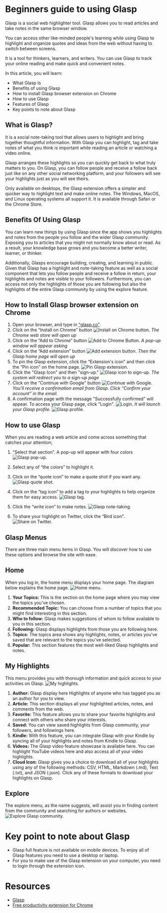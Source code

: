 # Beginners guide to using Glasp

Glasp is a social web highlighter tool. Glasp allows you to read articles and take notes in the same browser window.

You can access other like-minded people's learning while using Glasp to highlight and organize quotes and ideas from the web without having to switch between screens.

It is a tool for thinkers, learners, and writers. You can use Glasp to track your online reading and make quick and convenient notes.

In this article, you will learn:

- What Glasp Is
- Benefits of using Glasp
- How to install Glasp browser extension on Chrome
- How to use Glasp
- Features of Glasp
- Key points to note about Glasp

## What is Glasp?

It is a social note-taking tool that allows users to highlight and bring together thoughtful information. With Glasp you can highlight, tag and take notes of what you think is important while reading an article or watching a video online.

Glasp arranges these highlights so you can quickly get back to what truly matters to you. On Glasp, you can follow people and receive a follow back just like on any other social networking platform, and your followers will see your highlights just as you will see theirs.

Only available on desktops, the Glasp extension offers a simpler and quicker way to highlight text and make online notes. The Windows, MacOS, and Linux operating systems all support it. It is available through Safari or the Chrome Store.

## Benefits Of Using Glasp

You can learn new things by using Glasp since the app shows you highlights and notes from the people you follow and the wider Glasp community. Exposing you to articles that you might not normally know about or read. As a result, your knowledge base grows and you become a better writer, learner, or thinker.

Additionally, Glasps encourage building, creating, and learning in public. Given that Glasp has a highlight and note-taking feature as well as a social component that lets you follow people and receive a follow in return, your highlights and notes are visible to your followers. Furthermore, you can access not only the highlights of those you are following but also the highlights of the entire Glasp community by using the explore feature.

## How to Install Glasp browser extension on Chrome

1. Open your browser, and type in ["glasp.co"](https://glasp.co/).
2. Click on the “Install on Chrome” button
   ![Install on Chrome button.](/images/installChrome.png "Glasp installation on Chrome.")
   _The Chrome web store will open up_
3. Click on the “Add to Chrome” button
   ![Add to Chrome Button.](/images/Add2chrome.png "Add to Chrome Button.")
   _A pop-up window will appear asking_
4. Click on the “Add extension” button
   ![Add extension button.](/images/chrome%20popup.png "Add extension button.")
   _Then the Glasp home page will open up_
5. To pin the Glasp extension, click the “Extension's icon” and then click the “Pin icon” on the home page.
   ![Pin Glasp extension.](/images/pin.png "Pin Glasp extension.")
6. Click the "Glasp Icon" and then "sign-up."
   ![Glasp icon to sign-up.](/images/glasp%20signup.png "Glasp icon to sign-up.")
   _The system will redirect you to a sign-up page_
7. Click on the “Continue with Google” button
   ![Continue with Google.](/images/continue.png "Continue with Google.")
   _You’ll receive a confirmation email from Glasp. Click “Confirm your account” in the email._
8. A confirmation page with the message "Successfully confirmed" will appear. To access your Glasp page, click "Login".
   ![Login.](/images/Login.png "Login.")
   _It will launch your Glasp profile._
   ![Glasp profile.](/images/profile.png "My Glasp profile.")

## How to use Glasp

When you are reading a web article and come across something that catches your attention;

1. “Select that section”. A pop-up will appear with four colors
   ![Glasp pop-up.](/images/glasp-highlight.png "Glasp pop-up.")
2. Select any of “the colors” to highlight it.

3. Click on the “quote icon” to make a quote shot if you want any.
   ![Glasp quote shot.](/images/Quote%20icon.png "Glasp quote shot.")
4. Click on the “tag icon” to add a tag to your highlights to help organize them for easy access.
   ![Glasp tag.](/images/Tag%20icon.png "Glasp Tag.")
5. Click the “write icon” to make notes.
   ![Glasp note-taking.](/images/Write%20icon.png "Glasp Note-Taking.")
6. To share your highlight on Twitter, click the “Bird icon”.
   ![Share on Twitter.](/images/Bird%20icon.png "Share on Twitter.")

## Glasp Menus

There are three main menu items in Glasp. You will discover how to use these options and browse the site with ease.

## **Home**

When you log in, the home menu displays your home page. The diagram below explains the home page.
![Home menu.](/images/home-menu.png "Home Menu.")

1. **Your Topics:** This is the section on the home page where you may view the topics you've chosen.
2. **Recommended Topic:** You can choose from a number of topics that you might find interesting in this section.
3. **Who to follow:** Glasp makes suggestions of whom to follow available to you in this section.
4. **Following:** Glasp displays highlights from those you are following here.
5. **Topics:** The topics area shows any highlights, notes, or articles you've saved that are relevant to the topics you've selected.
6. **Popular:** This section features the most well-liked Glasp highlights and notes.

## My Highlights

This menu provides you with thorough information and quick access to your activities on Glasp.
![My highlights.](/images/highlight-menu.png "My highlights.")

1. **Author:** Glasp display here Highlights of anyone who has tagged you as an author for you to view.
2. **Article:** This section displays all your highlighted articles, notes, and comments from the web.
3. **Favorite:** This feature allows you to share your favorite highlights and connect with others who share your interests.
4. **Saved:** You can view saved highlights from Glasp community, your followers, and followings here.
5. **Kindle:** With this feature, you can integrate Glasp with your Kindle by syncing all of your highlights and notes from Kindle to Glasp.
6. **Videos:** The Glasp video feature showcase is available here. You can highlight YouTube videos here and also access all of your video highlights.
7. **Cloud Icon:** Glasp gives you a choice to download all of your highlights using any of the following methods: CSV, HTML, Markdown (.md), Text (.txt), and JSON (.json). Click any of these formats to download your highlights on Glasp.

## Explore

The explore menu, as the name suggests, will assist you in finding content from the community and searching for authors or websites.
![Explore Glasp community.](/images/exploreMenu.png "Explore Glasp community.")

# Key point to note about Glasp

- Glasp full feature is not available on mobile devices. To enjoy all of Glasp features you need to use a desktop or laptop.
- For you to make use of the Glasp extension on your computer, you need to login through the extension icon.

# Resources

- [Glasp](https://www.urbandictionary.com/define.php?term=Glasp)
- [Free productivity extension for Chrome](https://www.crx4chrome.com/extensions/blillmbchncajnhkjfdnincfndboieik/)
